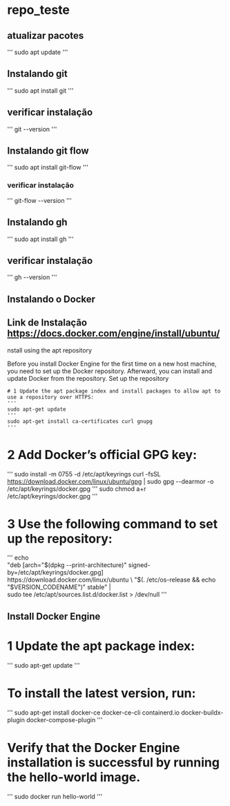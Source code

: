 # repo_teste
## atualizar pacotes
'''
sudo apt update
'''
## Instalando git
'''
sudo apt install git
'''
## verificar instalação
'''
git --version
'''
## Instalando git flow
'''
sudo apt install git-flow
'''
### verificar instalação
'''
git-flow --version
'''
## Instalando gh
'''
sudo apt install gh
'''
## verificar instalação
'''
gh --version
'''
## Instalando o Docker

## Link de Instalação https://docs.docker.com/engine/install/ubuntu/

nstall using the apt repository

Before you install Docker Engine for the first time on a new host machine, you need to set up the Docker repository. Afterward, you can install and update Docker from the repository.
Set up the repository

    # 1 Update the apt package index and install packages to allow apt to use a repository over HTTPS:
    '''
    sudo apt-get update
    '''
    sudo apt-get install ca-certificates curl gnupg
    '''
    
# 2 Add Docker’s official GPG key:
'''
sudo install -m 0755 -d /etc/apt/keyrings
 curl -fsSL https://download.docker.com/linux/ubuntu/gpg | sudo gpg --dearmor -o /etc/apt/keyrings/docker.gpg
 '''
 sudo chmod a+r /etc/apt/keyrings/docker.gpg
'''
 # 3 Use the following command to set up the repository:
 '''
 echo \
  "deb [arch="$(dpkg --print-architecture)" signed-by=/etc/apt/keyrings/docker.gpg] https://download.docker.com/linux/ubuntu \
  "$(. /etc/os-release && echo "$VERSION_CODENAME")" stable" | \
  sudo tee /etc/apt/sources.list.d/docker.list > /dev/null
'''
  ## Install Docker Engine
  # 1 Update the apt package index:
  '''
  sudo apt-get update
'''
  # To install the latest version, run:
  '''
  sudo apt-get install docker-ce docker-ce-cli containerd.io docker-buildx-plugin docker-compose-plugin
'''
  # Verify that the Docker Engine installation is successful by running the hello-world image.
'''
  sudo docker run hello-world
'''

  
    

